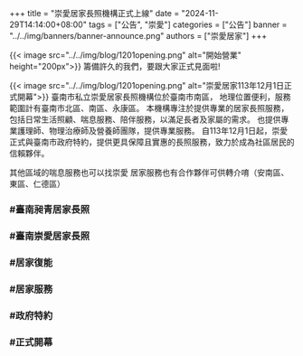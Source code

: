 +++
title = "崇愛居家長照機構正式上線"
date = "2024-11-29T14:14:00+08:00"
tags = ["公告", "崇愛"]
categories = ["公告"]
banner = "../../img/banners/banner-announce.png"
authors = ["崇愛居家"]
+++

{{< image src="../../img/blog/1201opening.png" alt="開始營業" height="200px">}}
籌備許久的我們，要跟大家正式見面啦!
<!--more-->

{{< image src="../../img/blog/1201opening.png" alt="崇愛居家113年12月1日正式開幕">}}
臺南市私立崇愛居家長照機構位於臺南市南區，
地理位置便利，服務範圍計有臺南市北區、南區、永康區。
本機構專注於提供專業的居家長照服務，包括日常生活照顧、喘息服務、陪伴服務，以滿足長者及家屬的需求。
也提供專業護理師、物理治療師及營養師團隊，提供專業服務。
自113年12月1日起，崇愛正式與臺南市政府特約，提供更具保障且實惠的長照服務，致力於成為社區居民的信賴夥伴。

其他區域的喘息服務也可以找崇愛
居家服務也有合作夥伴可供轉介唷（安南區、東區、仁德區）


### #臺南昶青居家長照
### #臺南崇愛居家長照
### #居家復能
### #居家服務
### #政府特約
### #正式開幕

